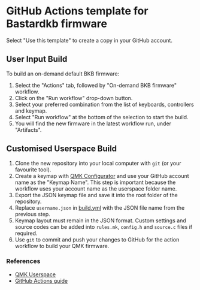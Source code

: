 # GitHub Actions template for Bastardkb firmware

Select "Use this template" to create a copy in your GitHub account.

## User Input Build
To build an on-demand default BKB firmware:
1. Select the "Actions" tab, followed by "On-demand BKB firmware" workflow.
1. Click on the "Run workflow" drop-down button.
1. Select your preferred combination from the list of keyboards, controllers and keymap.
1. Select "Run workflow" at the bottom of the selection to start the build.
1. You will find the new firmware in the latest workflow run, under "Artifacts".

## Customised Userspace Build
1. Clone the new repository into your local computer with `git` (or your favourite tool).
1. Create a keymap with [QMK Configurator](https://config.qmk.fm/) and use your GitHub account name as the "Keymap Name". This step is important because the workflow uses your account name as the userspace folder name.
1. Export the JSON keymap file and save it into the root folder of the repository.
1. Replace `username.json` in [build.yml](.github/workflows/build.yml) with the JSON file name from the previous step.
1. Keymap layout must remain in the JSON format. Custom settings and source codes can be added into `rules.mk`, `config.h` and `source.c` files if required.
1. Use `git` to commit and push your changes to GitHub for the action workflow to build your QMK firmware.

### References
* [QMK Userspace](https://docs.qmk.fm/#/feature_userspace)
* [GitHub Actions guide](https://docs.github.com/en/actions/learn-github-actions)

